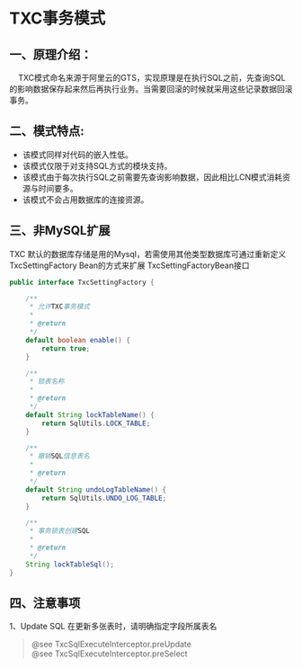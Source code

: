 # TXC事务模式

## 一、原理介绍：    
&nbsp;&nbsp;&nbsp;&nbsp;TXC模式命名来源于阿里云的GTS，实现原理是在执行SQL之前，先查询SQL的影响数据保存起来然后再执行业务。当需要回滚的时候就采用这些记录数据回滚事务。

## 二、模式特点:
* 该模式同样对代码的嵌入性低。
* 该模式仅限于对支持SQL方式的模块支持。
* 该模式由于每次执行SQL之前需要先查询影响数据，因此相比LCN模式消耗资源与时间要多。
* 该模式不会占用数据库的连接资源。

## 三、非MySQL扩展
TXC 默认的数据库存储是用的Mysql，若需使用其他类型数据库可通过重新定义TxcSettingFactory Bean的方式来扩展
TxcSettingFactoryBean接口

```java
public interface TxcSettingFactory {

    /**
     * 允许TXC事务模式
     *
     * @return
     */
    default boolean enable() {
        return true;
    }

    /**
     * 锁表名称
     *
     * @return
     */
    default String lockTableName() {
        return SqlUtils.LOCK_TABLE;
    }

    /**
     * 撤销SQL信息表名
     *
     * @return
     */
    default String undoLogTableName() {
        return SqlUtils.UNDO_LOG_TABLE;
    }

    /**
     * 事务锁表创建SQL
     *
     * @return
     */
    String lockTableSql();
}
```

## 四、注意事项
1、Update SQL 在更新多张表时，请明确指定字段所属表名


>@see TxcSqlExecuteInterceptor.preUpdate  
@see TxcSqlExecuteInterceptor.preSelect